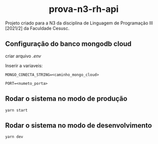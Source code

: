 
<h1 align="center">prova-n3-rh-api</h1>

Projeto criado para a N3 da disciplina de Linguagem de Programação III [2021/2] da Faculdade Cesusc.


## Configuração do banco mongodb cloud


criar arquivo _.env_

Inserir a variaveis:

`MONGO_CONECTA_STRING=<caminho_mongo_cloud>`

`PORT=<numeto_porta>`



## Rodar o sistema no modo de produção

`yarn start`


## Rodar o sistema no modo de desenvolvimento

`yarn dev`

